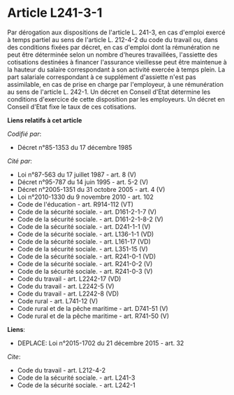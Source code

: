 # Article L241-3-1

Par dérogation aux dispositions de l'article L. 241-3, en cas d'emploi exercé à temps partiel au sens de l'article L. 212-4-2
du code du travail ou, dans des conditions fixées par décret, en cas d'emploi dont la rémunération ne peut être déterminée
selon un nombre d'heures travaillées, l'assiette des cotisations destinées à financer l'assurance vieillesse peut être
maintenue à la hauteur du salaire correspondant à son activité exercée à temps plein. La part salariale correspondant à ce
supplément d'assiette n'est pas assimilable, en cas de prise en charge par l'employeur, à une rémunération au sens de
l'article L. 242-1. Un décret en Conseil d'Etat détermine les conditions d'exercice de cette disposition par les employeurs.
Un décret en Conseil d'Etat fixe le taux de ces cotisations.

**Liens relatifs à cet article**

_Codifié par_:

  - Décret n°85-1353 du 17 décembre 1985

_Cité par_:

  - Loi n°87-563 du 17 juillet 1987 - art. 8 (V)
  - Décret n°95-787 du 14 juin 1995 - art. 5-2 (V)
  - Décret n°2005-1351 du 31 octobre 2005 - art. 4 (V)
  - Loi n°2010-1330 du 9 novembre 2010 - art. 102
  - Code de l'éducation - art. R914-112 (VT)
  - Code de la sécurité sociale. - art. D161-2-1-7 (V)
  - Code de la sécurité sociale. - art. D161-2-1-8-2 (V)
  - Code de la sécurité sociale. - art. D241-1-1 (V)
  - Code de la sécurité sociale. - art. L136-1-1 (VD)
  - Code de la sécurité sociale. - art. L161-17 (VD)
  - Code de la sécurité sociale. - art. L351-15 (V)
  - Code de la sécurité sociale. - art. R241-0-1 (VD)
  - Code de la sécurité sociale. - art. R241-0-2 (V)
  - Code de la sécurité sociale. - art. R241-0-3 (V)
  - Code du travail - art. L2242-17 (VD)
  - Code du travail - art. L2242-5 (V)
  - Code du travail - art. L2242-8 (VD)
  - Code rural - art. L741-12 (V)
  - Code rural et de la pêche maritime - art. D741-51 (V)
  - Code rural et de la pêche maritime - art. R741-50 (V)

**Liens**:

  - DEPLACE: Loi n°2015-1702 du 21 décembre 2015 - art. 32

_Cite_:

  - Code du travail - art. L212-4-2
  - Code de la sécurité sociale. - art. L241-3
  - Code de la sécurité sociale. - art. L242-1

